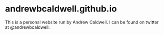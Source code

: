 # andrewbcaldwell.github.io

This is a personal website run by Andrew Caldwell. I can be found on twitter at @andrewbcaldwell.
